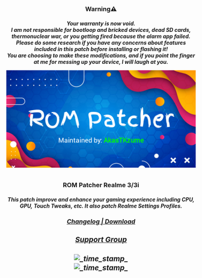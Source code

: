 <h3 align="center">Warning⚠️</h1>
<h6 align="center"> <strong>
Your warranty is now void.
</div> </strong>
<div align="center"> <strong>
I am not responsible for bootloop and bricked devices, dead SD cards, thermonuclear war, or you getting fired because the alarm app failed.
</div> </strong>
<div align="center"> <strong>
Please do some research if you have any concerns about features included in this patch before installing or flashing it!
</div> </strong>
<div align="center"> <strong>
You are choosing to make these modifications, and if you point the finger at me for messing up your device, I will laugh at you.
</div> </strong>
<p align="center">
<img src="https://raw.githubusercontent.com/AkasTKzume69/ROM-Patcher-Realme-3-3i/LineageOS-Fan-Edition-11.69-Isobar-20220317/assets/ROMPatcher.png" />
</p>
</div>
<h3 align="center">ROM Patcher Realme 3/3i</h1>
<h6 align="center">
  <strong>This patch improve and enhance your gaming experience including CPU, GPU, Touch Tweaks, etc. It also patch Realme Settings Profiles.
</div>

<h3 div align="center">
    <a href="https://github.com/AkasTKzume69/ROM-Patcher-Realme-3-3i/blob/LineageOS-Fan-Edition-11.69-Isobar-20220317/changelog.md">
      Changelog
<span> | </span>
    <a href="https://sourceforge.net/projects/akastkzume-files/files/ROM%20Patcher%20Realme%203-3i/LineageOS%20Fan%20Edition%2011.69%20Isobar%2020220317/">
      Download
</a> </div>
<a> </div>
<h3 div align="center">
    <a href="https://t.me/AkasTKzumeOFFICIAL">
      Support Group
</a> </div>



<h3 div align="center">
<img src="https://img.shields.io/badge/Last Updated-December 24, 2022-blue.svg?longCache=true&style=For-The-Badge"
      alt="_time_stamp_" />
<div>
<img src="https://img.shields.io/badge/Minimum Magisk Version-23-red.svg?longCache=true&style=For-The-Badge"
      alt="_time_stamp_" />
</div>
